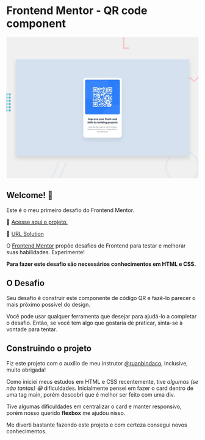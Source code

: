 # Frontend Mentor - QR code component

![Design preview for the QR code component coding challenge](./design/desktop-preview.jpg)

## Welcome! 👋

Este é o meu primeiro desafio do Frontend Mentor.

🔗 [Acesse aqui o projeto.](https://ma-vick.github.io/qr-code-component/)

🔗 [URL Solution](https://www.frontendmentor.io/solutions/qr-code-component-responsive-using-flexbox-I7FkxiMn30)

O [Frontend Mentor](https://www.frontendmentor.io) propõe desafios de Frontend para testar e melhorar suas habilidades. Experimente!

**Para fazer este desafio são necessários conhecimentos em HTML e CSS.**

## O Desafio

Seu desafio é construir este componente de código QR e fazê-lo parecer o mais próximo possível do design.

Você pode usar qualquer ferramenta que desejar para ajudá-lo a completar o desafio. Então, se você tem algo que gostaria de praticar, sinta-se à vontade para tentar.

## Construindo o projeto

Fiz este projeto com o auxílio de meu instrutor [@ruanbindaco](https://github.com/ruanbindaco), inclusive, muito obrigada!

Como iniciei meus estudos em HTML e CSS recentemente, tive *algumas (se não tantas) 😁*  dificuldades.
Inicialmente pensei em fazer o card dentro de uma tag main, porém descobri que é melhor ser feito com uma div.

Tive algumas dificuldades em centralizar o card e manter responsivo, porém nosso querido **flexbox** me ajudou nisso.

Me diverti bastante fazendo este projeto e com certeza consegui novos conhecimentos.

